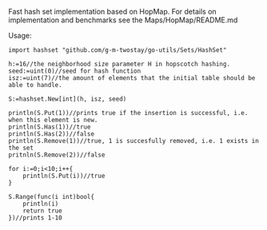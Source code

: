 Fast hash set implementation based on HopMap. For details on implementation and benchmarks see the Maps/HopMap/README.md

Usage:
```
import hashset "github.com/g-m-twostay/go-utils/Sets/HashSet"

h:=16//the neighborhood size parameter H in hopscotch hashing.
seed:=uint(0)//seed for hash function
isz:=uint(7)//the amount of elements that the initial table should be able to handle.

S:=hashset.New[int](h, isz, seed)

println(S.Put(1))//prints true if the insertion is successful, i.e. when this element is new.
println(S.Has(1))//true
println(S.Has(2))//false
println(S.Remove(1))//true, 1 is succesfully removed, i.e. 1 exists in the set
pritnln(S.Remove(2))//false

for i:=0;i<10;i++{
    println(S.Put(i))//true
}

S.Range(func(i int)bool{
    println(i)
    return true
})//prints 1-10
```


